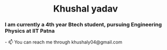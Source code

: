 <h1 align="center">Khushal yadav</h1>
<h3>I am currently a 4th year Btech student, pursuing  Engineering Physics at IIT Patna</h3>
- 📫 You can reach me through khushaly04@gmail.com

<!---
yadavKhushal-04/yadavKhushal-04 is a ✨ special ✨ repository because its `README.md` (this file) appears on your GitHub profile.
You can click the Preview link to take a look at your changes.
--->
